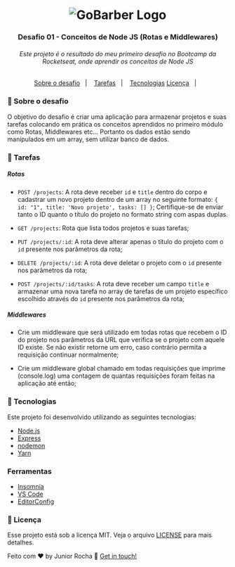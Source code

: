<h1 align="center">
    <img alt="GoBarber Logo" src="https://res.cloudinary.com/dkfnaxxtn/image/upload/v1582915201/readme/bootcamp_logo.png" />
</h1>
<h3 align="center">
  Desafio 01 - Conceitos de Node JS (Rotas e Middlewares)
</h3>

<h6 align="center">
  Este projeto é o resultado do meu primeiro desafio no Bootcamp da Rocketseat, onde aprendir os conceitos de Node JS
</h6>
  
<p align="center">
  <a href="#">Sobre o desafio</a>&nbsp;&nbsp;&nbsp;|&nbsp;&nbsp;&nbsp;
  <a href="#">Tarefas</a>&nbsp;&nbsp;&nbsp;|&nbsp;&nbsp;&nbsp;
  <a href="#rocket-technologies">Tecnologias</a>
  <a href="#memo-license">Licença</a>&nbsp;&nbsp;&nbsp;|&nbsp;&nbsp;&nbsp;
</p>

### :memo: Sobre o desafio
O objetivo do desafio é criar uma aplicação para armazenar projetos e suas tarefas colocando em prática os conceitos aprendidos no primeiro módulo como Rotas, Middlewares etc... Portanto os dados estão sendo manipulados em um array, sem utilizar banco de dados.

### :memo: Tarefas 

<h5> Rotas</h5>

- `POST /projects`: A rota deve receber `id` e `title` dentro do corpo e cadastrar um novo projeto dentro de um array no seguinte formato: `{ id: "1", title: 'Novo projeto', tasks: [] }`; Certifique-se de enviar tanto o ID quanto o título do projeto no formato string com aspas duplas.

- `GET /projects`: Rota que lista todos projetos e suas tarefas;

- `PUT /projects/:id`: A rota deve alterar apenas o título do projeto com o `id` presente nos parâmetros da rota;

- `DELETE /projects/:id`: A rota deve deletar o projeto com o `id` presente nos parâmetros da rota;

- `POST /projects/:id/tasks`: A rota deve receber um campo `title` e armazenar uma nova tarefa no array de tarefas de um projeto específico escolhido através do `id` presente nos parâmetros da rota;




<h5>Middlewares</h5>

- Crie um middleware que será utilizado em todas rotas que recebem o ID do projeto nos parâmetros da URL que verifica se o projeto com aquele ID existe. Se não existir retorne um erro, caso contrário permita a requisição continuar normalmente;

- Crie um middleware global chamado em todas requisições que imprime (console.log) uma contagem de quantas requisições foram feitas na aplicação até então;


### :rocket: Tecnologias

Este projeto foi desenvolvido utilizando as seguintes tecnologias:

-  [Node.js][nodejs]
-  [Express](https://expressjs.com/)
-  [nodemon](https://nodemon.io/)
-  [Yarn](https://yarnpkg.com/)

### Ferramentas

-  [Insomnia](https://insomnia.rest/)
-  [VS Code][vc] 
-  [EditorConfig][editconfig]

### :memo: Licença

Esse projeto está sob a licença MIT. Veja o arquivo [LICENSE](LICENSE.md) para mais detalhes.


Feito com ♥ by Junior Rocha  :wave: [Get in touch!](https://github.com/Junior-Rocha)

[nodejs]: https://nodejs.org/
[vc]: https://code.visualstudio.com/
[editconfig]: https://marketplace.visualstudio.com/items?itemName=EditorConfig.EditorConfig
